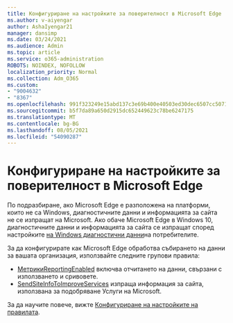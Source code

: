 ```yaml
---
title: Конфигуриране на настройките за поверителност в Microsoft Edge
ms.author: v-aiyengar
author: AshaIyengar21
manager: dansimp
ms.date: 03/24/2021
ms.audience: Admin
ms.topic: article
ms.service: o365-administration
ROBOTS: NOINDEX, NOFOLLOW
localization_priority: Normal
ms.collection: Adm_O365
ms.custom:
- "9004632"
- "8367"
ms.openlocfilehash: 991f323249e15abd137c3e69b400e40503ed30dec6507cc5071a0b1af7f72bb3
ms.sourcegitcommit: b5f7da89a650d2915dc652449623c78be6247175
ms.translationtype: MT
ms.contentlocale: bg-BG
ms.lasthandoff: 08/05/2021
ms.locfileid: "54090287"
---
```

# <a name="configure-privacy-settings-in-microsoft-edge"></a>Конфигуриране на настройките за поверителност в Microsoft Edge

По подразбиране, ако Microsoft Edge е разположена на платформи, които не са Windows, диагностичните данни и информацията за сайта не се изпращат на Microsoft. Ако обаче Microsoft Edge в Windows 10, диагностичните данни и информацията за сайта се изпращат според настройките [на Windows диагностични данни](https://go.microsoft.com/fwlink/?linkid=2132472)на потребителите.

За да конфигурирате как Microsoft Edge обработва събирането на данни за вашата организация, използвайте следните групови правила:
- [МетрикиReportingEnabled](https://go.microsoft.com/fwlink/?linkid=2132470) включва отчитането на данни, свързани с използването и сривовете.
- [SendSiteInfoToImproveServices](https://go.microsoft.com/fwlink/?linkid=2132470) изпраща информация за сайта, използвана за подобряване Услуги на Microsoft.

За да научите повече, вижте [Конфигуриране на настройките на правилата](https://go.microsoft.com/fwlink/?linkid=2132577).
